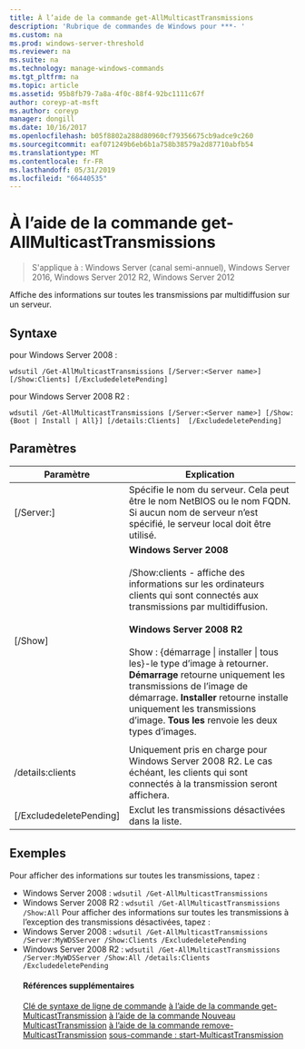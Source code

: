 ```yaml
---
title: À l’aide de la commande get-AllMulticastTransmissions
description: 'Rubrique de commandes de Windows pour ***- '
ms.custom: na
ms.prod: windows-server-threshold
ms.reviewer: na
ms.suite: na
ms.technology: manage-windows-commands
ms.tgt_pltfrm: na
ms.topic: article
ms.assetid: 95b8fb79-7a8a-4f0c-88f4-92bc1111c67f
author: coreyp-at-msft
ms.author: coreyp
manager: dongill
ms.date: 10/16/2017
ms.openlocfilehash: b05f8802a288d80960cf79356675cb9adce9c260
ms.sourcegitcommit: eaf071249b6eb6b1a758b38579a2d87710abfb54
ms.translationtype: MT
ms.contentlocale: fr-FR
ms.lasthandoff: 05/31/2019
ms.locfileid: "66440535"
---
```

# <a name="using-the-get-allmulticasttransmissions-command"></a>À l’aide de la commande get-AllMulticastTransmissions

>S'applique à : Windows Server (canal semi-annuel), Windows Server 2016, Windows Server 2012 R2, Windows Server 2012

Affiche des informations sur toutes les transmissions par multidiffusion sur un serveur.
## <a name="syntax"></a>Syntaxe
pour Windows Server 2008 :
```
wdsutil /Get-AllMulticastTransmissions [/Server:<Server name>] [/Show:Clients] [/ExcludedeletePending]
```
pour Windows Server 2008 R2 :
```
wdsutil /Get-AllMulticastTransmissions [/Server:<Server name>] [/Show:{Boot | Install | All}] [/details:Clients]  [/ExcludedeletePending]
```
## <a name="parameters"></a>Paramètres

|        Paramètre        |                                                                                                                                                                                                                                                                   Explication                                                                                                                                                                                                                                                                    |
|-------------------------|--------------------------------------------------------------------------------------------------------------------------------------------------------------------------------------------------------------------------------------------------------------------------------------------------------------------------------------------------------------------------------------------------------------------------------------------------------------------------------------------------------------------------------------------------|
| [/Server:<Server name>] |                                                                                                                                                                                 Spécifie le nom du serveur. Cela peut être le nom NetBIOS ou le nom FQDN. Si aucun nom de serveur n’est spécifié, le serveur local doit être utilisé.                                                                                                                                                                                  |
|         [/Show]         | **Windows Server 2008**<br /><br />/Show:clients - affiche des informations sur les ordinateurs clients qui sont connectés aux transmissions par multidiffusion.<br /><br />**Windows Server 2008 R2**<br /><br />Show : {démarrage &#124; installer &#124; tous les}-le type d’image à retourner.                                **Démarrage** retourne uniquement les transmissions de l’image de démarrage.                                  **Installer** retourne installe uniquement les transmissions d’image. **Tous les** renvoie les deux types d’images. |
|                         |                                                                                                                                                                                                                                                                                                                                                                                                                                                                                                                                                  |
|    /details:clients     |                                                                                                                                                                                              Uniquement pris en charge pour Windows Server 2008 R2. Le cas échéant, les clients qui sont connectés à la transmission seront affichera.                                                                                                                                                                                               |
| [/ExcludedeletePending] |                                                                                                                                                                                                                                              Exclut les transmissions désactivées dans la liste.                                                                                                                                                                                                                                               |

## <a name="BKMK_examples"></a>Exemples
Pour afficher des informations sur toutes les transmissions, tapez :
- Windows Server 2008 : `wdsutil /Get-AllMulticastTransmissions`
- Windows Server 2008 R2 : `wdsutil /Get-AllMulticastTransmissions /Show:All` Pour afficher des informations sur toutes les transmissions à l’exception des transmissions désactivées, tapez :
- Windows Server 2008 : `wdsutil /Get-AllMulticastTransmissions /Server:MyWDSServer /Show:Clients /ExcludedeletePending`
- Windows Server 2008 R2 : `wdsutil /Get-AllMulticastTransmissions /Server:MyWDSServer /Show:All /details:Clients /ExcludedeletePending`
  #### <a name="additional-references"></a>Références supplémentaires
  [Clé de syntaxe de ligne de commande](command-line-syntax-key.md)
  [à l’aide de la commande get-MulticastTransmission](using-the-get-multicasttransmission-command.md)
  [à l’aide de la commande Nouveau MulticastTransmission](using-the-new-multicasttransmission-command.md) 
   [à l’aide de la commande remove-MulticastTransmission](using-the-remove-multicasttransmission-command.md)
  [sous-commande : start-MulticastTransmission](subcommand-start-multicasttransmission.md)
